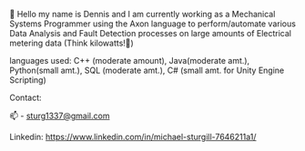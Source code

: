  👋 Hello my name is Dennis and I am currently working as a Mechanical Systems Programmer using the Axon language to 
perform/automate various Data Analysis and Fault Detection processes on large amounts of Electrical metering data (Think kilowatts!🔌)

languages used: 
C++ (moderate amount),
Java(moderate amt.), 
Python(small amt.), 
SQL (moderate amt.),
C# (small amt. for Unity Engine Scripting)

Contact:

📫 - sturg1337@gmail.com
 
 Linkedin: https://www.linkedin.com/in/michael-sturgill-7646211a1/

